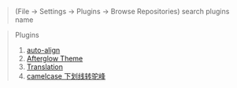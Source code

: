 > (File -> Settings -> Plugins -> Browse Repositories)
> search plugins name

> Plugins
>
> 1. [auto-align](https://plugins.jetbrains.com/plugin/8101-auto-align)
> 2. [Afterglow Theme](https://plugins.jetbrains.com/plugin/8066-afterglow-theme)
> 3. [Translation](https://plugins.jetbrains.com/plugin/8579-translation)
> 3. [camelcase 下划线转驼峰](https://plugins.jetbrains.com/plugin/7160-camelcase/)
